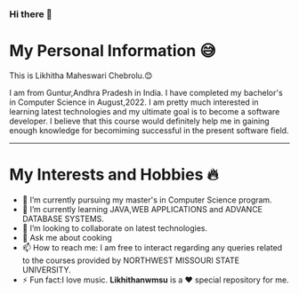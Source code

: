 ### Hi there 👋
# My Personal Information :sweat_smile:
This is Likhitha Maheswari Chebrolu.:blush:

I am from Guntur,Andhra Pradesh in India. 
I have completed my bachelor's in Computer Science in August,2022.
I am pretty much interested in learning latest technologies and my ultimate goal is to become a software developer. 
I believe that this course would definitely help me in gaining enough knowledge for becomiming successful in the present software field.

---

# My Interests and Hobbies :fire:
- 🔭 I’m currently pursuing my master's in Computer Science program.
- 🌱 I’m currently learning JAVA,WEB APPLICATIONS and ADVANCE DATABASE SYSTEMS.
- 👯 I’m looking to collaborate on latest technologies.   
- 💬 Ask me about cooking 
- 📫 How to reach me: I am free to interact regarding any queries related to the courses provided by NORTHWEST MISSOURI STATE UNIVERSITY.
- ⚡ Fun fact:I love music.
**Likhithanwmsu** is a :heart: special repository for me.
